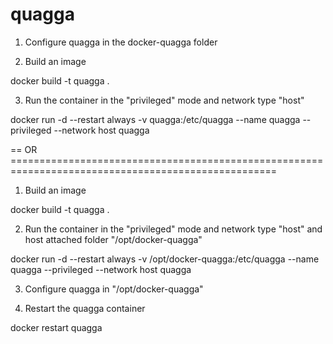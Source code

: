 # quagga


1) Configure quagga in the docker-quagga folder

2) Build an image

docker build -t quagga .

3) Run the container in the "privileged" mode and network type "host"

docker run -d --restart always -v quagga:/etc/quagga --name quagga --privileged --network host quagga

== OR ====================================================================================================

1) Build an image

docker build -t quagga .

2) Run the container in the "privileged" mode and network type "host" and host attached folder "/opt/docker-quagga"

docker run -d --restart always -v /opt/docker-quagga:/etc/quagga --name quagga --privileged --network host quagga

3) Configure quagga in "/opt/docker-quagga"

4) Restart the quagga container

docker restart quagga
